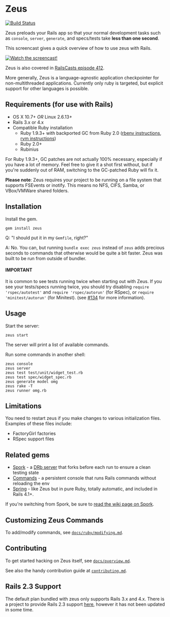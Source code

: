 # Zeus
[![Build Status](https://travis-ci.org/burke/zeus.png?branch=master)](https://travis-ci.org/burke/zeus)

Zeus preloads your Rails app so that your normal development tasks such as `console`, `server`, `generate`, and specs/tests take **less than one second**.

This screencast gives a quick overview of how to use zeus with Rails.

[![Watch the screencast!](http://s3.amazonaws.com/burkelibbey/vimeo-zeus.png)](http://vimeo.com/burkelibbey/zeus)

Zeus is also covered in [RailsCasts episode 412](http://railscasts.com/episodes/412-fast-rails-commands).

More generally, Zeus is a language-agnostic application checkpointer for non-multithreaded applications. Currently only ruby is targeted, but explicit support for other languages is possible.


## Requirements (for use with Rails)

* OS X 10.7+ *OR* Linux 2.6.13+
* Rails 3.x or 4.x
* Compatible Ruby installation
  * Ruby 1.9.3+ with backported GC from Ruby 2.0 ([rbenv instructions](https://gist.github.com/1688857), [rvm instructions](https://github.com/skaes/rvm-patchsets))
  * Ruby 2.0+
  * Rubinius

For Ruby 1.9.3+, GC patches are not actually 100% necessary, especially if you have a lot of memory. Feel free to give it a shot first without, but if you're suddenly out of RAM, switching to the GC-patched Ruby will fix it.

**Please note**: Zeus requires your project to be running on a file system that supports FSEvents or inotify. This means no NFS, CIFS, Samba, or VBox/VMWare shared folders.


## Installation

Install the gem.

    gem install zeus

Q: "I should put it in my `Gemfile`, right?"

A: No. You can, but running `bundle exec zeus` instead of `zeus` adds precious seconds to commands that otherwise would be quite a bit faster. Zeus was built to be run from outside of bundler.

#### IMPORTANT

It is common to see tests running twice when starting out with Zeus. If you see your tests/specs running twice, you should try disabling `require 'rspec/autotest'` and `require 'rspec/autorun'` (for RSpec), or `require 'minitest/autorun'` (for Minitest). (see [#134](https://github.com/burke/zeus/issues/134) for more information).


## Usage

Start the server:

    zeus start

The server will print a list of available commands.

Run some commands in another shell:

    zeus console
    zeus server
    zeus test test/unit/widget_test.rb
    zeus test spec/widget_spec.rb
    zeus generate model omg
    zeus rake -T
    zeus runner omg.rb

## Limitations

You need to restart zeus if you make changes to various initialization files. Examples of these files include:

 * FactoryGirl factories
 * RSpec support files

## Related gems

* [Spork](https://github.com/sporkrb/spork) - a [DRb server](http://www.ruby-doc.org/stdlib-1.9.3/libdoc/drb/rdoc/DRb.html) that forks before each run to ensure a clean testing state
* [Commands](https://github.com/rails/commands) - a persistent console that runs Rails commands without reloading the env
* [Spring](https://github.com/rails/spring) - like Zeus but in pure Ruby, totally automatic, and included in Rails 4.1+.

If you're switching from Spork, be sure to [read the wiki page on Spork](https://github.com/burke/zeus/wiki/Spork).


## Customizing Zeus Commands

To add/modify commands, see [`docs/ruby/modifying.md`](docs/ruby/modifying.md).


## Contributing

To get started hacking on Zeus itself, see [`docs/overview.md`](docs/overview.md).

See also the handy contribution guide at [`contributing.md`](contributing.md).


## Rails 2.3 Support

The default plan bundled with zeus only supports Rails 3.x and 4.x. There is a project to provide Rails 2.3 support [here](https://github.com/tyler-smith/zeus-rails23), however it has not been updated in some time.
